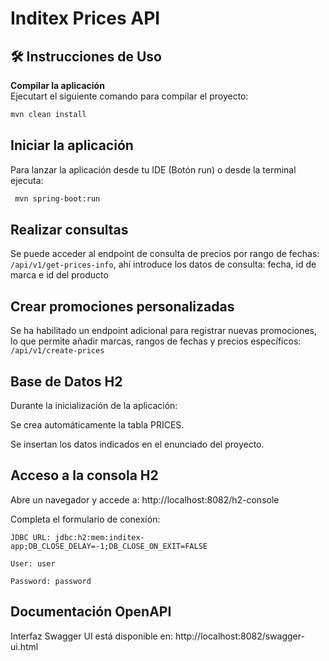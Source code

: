 # Inditex Prices API

## 🛠 Instrucciones de Uso

**Compilar la aplicación**  
Ejecutart el siguiente comando para compilar el proyecto:

   ```bash
   mvn clean install
   ```
## Iniciar la aplicación
Para lanzar la aplicación desde tu IDE (Botón run) o desde la terminal ejecuta:

   ```bash
    mvn spring-boot:run
   ``` 

## Realizar consultas
Se puede acceder al endpoint de consulta de precios por rango de fechas: `/api/v1/get-prices-info`, ahí introduce los datos de consulta: fecha, id de marca e id del producto

## Crear promociones personalizadas
Se ha habilitado un endpoint adicional para registrar nuevas promociones, lo que permite añadir marcas, rangos de fechas y precios específicos: `/api/v1/create-prices`

##  Base de Datos H2
Durante la inicialización de la aplicación:

Se crea automáticamente la tabla PRICES.

Se insertan los datos indicados en el enunciado del proyecto.

## Acceso a la consola H2
Abre un navegador y accede a:
http://localhost:8082/h2-console

Completa el formulario de conexión:

`JDBC URL: jdbc:h2:mem:inditex-app;DB_CLOSE_DELAY=-1;DB_CLOSE_ON_EXIT=FALSE`

`User: user`

``Password: password``

## Documentación OpenAPI
Interfaz Swagger UI está disponible en:
http://localhost:8082/swagger-ui.html




